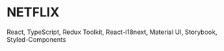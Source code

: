 # NETFLIX 
React, TypeScript, Redux Toolkit, React-i18next, Material UI, Storybook, Styled-Components
